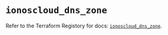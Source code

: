# `ionoscloud_dns_zone`

Refer to the Terraform Registory for docs: [`ionoscloud_dns_zone`](https://registry.terraform.io/providers/ionos-cloud/ionoscloud/6.4.0/docs/resources/dns_zone).
